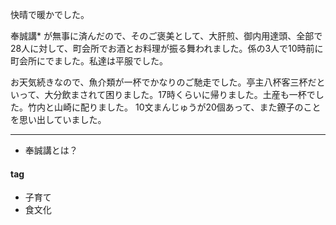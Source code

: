 快晴で暖かでした。

奉誠講* が無事に済んだので、そのご褒美として、大肝煎、御内用達頭、全部で28人に対して、町会所でお酒とお料理が振る舞われました。係の3人で10時前に町会所にでました。私達は平服でした。

お天気続きなので、魚介類が一杯でかなりのご馳走でした。亭主八杯客三杯だといって、大分飲まされて困りました。17時くらいに帰りました。土産も一杯でした。竹内と山崎に配りました。
10文まんじゅうが20個あって、また鐐子のことを思い出していました。

***
* 奉誠講とは？

#### tag
- 子育て
- 食文化
